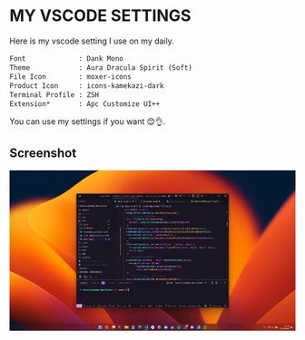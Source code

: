 # MY VSCODE SETTINGS

Here is my vscode setting I use on my daily.

```
Font             : Dank Mono
Theme            : Aura Dracula Spirit (Soft)
File Icon        : moxer-icons
Product Icon     : icons-kamekazi-dark
Terminal Profile : ZSH
Extension*       : Apc Customize UI++
```

You can use my settings if you want 😊👌.

## Screenshot

![Screenshot](/screenshots/ss.png)
